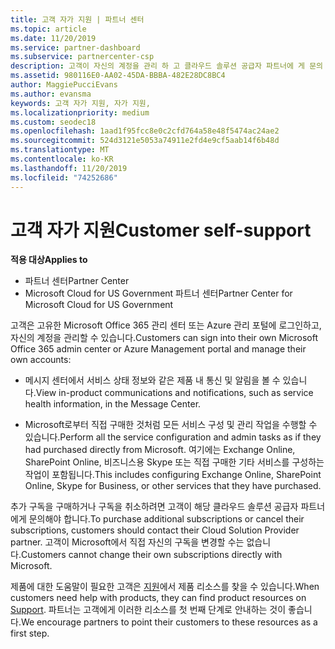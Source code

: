 ```yaml
---
title: 고객 자가 지원 | 파트너 센터
ms.topic: article
ms.date: 11/20/2019
ms.service: partner-dashboard
ms.subservice: partnercenter-csp
description: 고객이 자신의 계정을 관리 하 고 클라우드 솔루션 공급자 파트너에 게 문의 해야 하는 시기와 위치를 알아봅니다.
ms.assetid: 980116E0-AA02-45DA-BBBA-482E28DC8BC4
author: MaggiePucciEvans
ms.author: evansma
keywords: 고객 자가 지원, 자가 지원,
ms.localizationpriority: medium
ms.custom: seodec18
ms.openlocfilehash: 1aad1f95fcc8e0c2cfd764a58e48f5474ac24ae2
ms.sourcegitcommit: 524d3121e5053a74911e2fd4e9cf5aab14f6b48d
ms.translationtype: MT
ms.contentlocale: ko-KR
ms.lasthandoff: 11/20/2019
ms.locfileid: "74252686"
---
```

# <a name="customer-self-support"></a><span data-ttu-id="789ad-104">고객 자가 지원</span><span class="sxs-lookup"><span data-stu-id="789ad-104">Customer self-support</span></span>

<span data-ttu-id="789ad-105">**적용 대상**</span><span class="sxs-lookup"><span data-stu-id="789ad-105">**Applies to**</span></span>

-  <span data-ttu-id="789ad-106">파트너 센터</span><span class="sxs-lookup"><span data-stu-id="789ad-106">Partner Center</span></span>
-  <span data-ttu-id="789ad-107">Microsoft Cloud for US Government 파트너 센터</span><span class="sxs-lookup"><span data-stu-id="789ad-107">Partner Center for Microsoft Cloud for US Government</span></span>


<span data-ttu-id="789ad-108">고객은 고유한 Microsoft Office 365 관리 센터 또는 Azure 관리 포털에 로그인하고, 자신의 계정을 관리할 수 있습니다.</span><span class="sxs-lookup"><span data-stu-id="789ad-108">Customers can sign into their own Microsoft Office 365 admin center or Azure Management portal and manage their own accounts:</span></span>

-   <span data-ttu-id="789ad-109">메시지 센터에서 서비스 상태 정보와 같은 제품 내 통신 및 알림을 볼 수 있습니다.</span><span class="sxs-lookup"><span data-stu-id="789ad-109">View in-product communications and notifications, such as service health information, in the Message Center.</span></span>

-   <span data-ttu-id="789ad-110">Microsoft로부터 직접 구매한 것처럼 모든 서비스 구성 및 관리 작업을 수행할 수 있습니다.</span><span class="sxs-lookup"><span data-stu-id="789ad-110">Perform all the service configuration and admin tasks as if they had purchased directly from Microsoft.</span></span> <span data-ttu-id="789ad-111">여기에는 Exchange Online, SharePoint Online, 비즈니스용 Skype 또는 직접 구매한 기타 서비스를 구성하는 작업이 포함됩니다.</span><span class="sxs-lookup"><span data-stu-id="789ad-111">This includes configuring Exchange Online, SharePoint Online, Skype for Business, or other services that they have purchased.</span></span>

<span data-ttu-id="789ad-112">추가 구독을 구매하거나 구독을 취소하려면 고객이 해당 클라우드 솔루션 공급자 파트너에게 문의해야 합니다.</span><span class="sxs-lookup"><span data-stu-id="789ad-112">To purchase additional subscriptions or cancel their subscriptions, customers should contact their Cloud Solution Provider partner.</span></span> <span data-ttu-id="789ad-113">고객이 Microsoft에서 직접 자신의 구독을 변경할 수는 없습니다.</span><span class="sxs-lookup"><span data-stu-id="789ad-113">Customers cannot change their own subscriptions directly with Microsoft.</span></span>

<span data-ttu-id="789ad-114">제품에 대한 도움말이 필요한 고객은 [지원](https://partnercenter.microsoft.com/partner/support)에서 제품 리소스를 찾을 수 있습니다.</span><span class="sxs-lookup"><span data-stu-id="789ad-114">When customers need help with products, they can find product resources on [Support](https://partnercenter.microsoft.com/partner/support).</span></span> <span data-ttu-id="789ad-115">파트너는 고객에게 이러한 리소스를 첫 번째 단계로 안내하는 것이 좋습니다.</span><span class="sxs-lookup"><span data-stu-id="789ad-115">We encourage partners to point their customers to these resources as a first step.</span></span>

 

 




